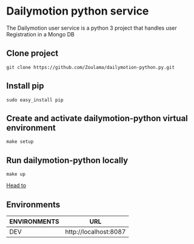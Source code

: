 # Dailymotion python service

The Dailymotion user service is a python 3 project that handles user Registration in a Mongo DB 

## Clone  project
```
git clone https://github.com/Zoulama/dailymotion-python.py.git
```


## Install pip
```
sudo easy_install pip
```
## Create and activate dailymotion-python virtual environment
```
make setup
```
## Run dailymotion-python locally
```
make up
```

[Head to]( http://localhost:8087)


## Environments
| ENVIRONMENTS | URL                                                        |
|--------------|------------------------------------------------------------|
| DEV          | http://localhost:8087      |

